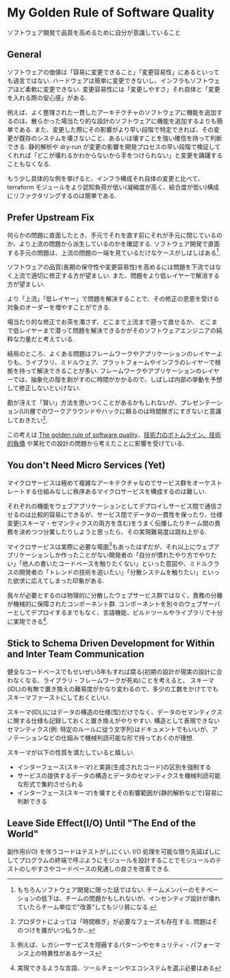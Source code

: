 # My Golden Rule of Software Quality

ソフトウェア開発で品質を高めるために自分が意識していること

## General
ソフトウェアの価値は「容易に変更できること」「変更容易性」にあるといっても過言ではない. ハードウェアは簡単に変更できないし、インフラもソフトウェアほど柔軟に変更できない.
変更容易性には「変更しやすさ」それ自体と「変更を入れる際の安心感」がある.

例えば、よく整理された一貫したアーキテクチャのソフトウェアに機能を追加するのは、散らかった場当たり的な設計のソフトウェアに機能を追加するよりも簡単である.
また、変更した際にその影響がより早い段階で特定できれば、その変更が既存のシステムを壊さないこと、あるいは壊すことを強い確信を持って判断できる.
静的解析や dry-run が変更の影響を開発プロセスの早い段階で検証してくれれば「どこが壊れるかわからないから手をつけられない」と変更を躊躇することもなくなる.

もう少し具体的な例を挙げると、インフラ構成それ自体の変更と比べて、terraform モジュールをより認知負荷が低い(凝縮度が高く、結合度が低い)構成にリファクタリングするのは簡単である.

## Prefer Upstream Fix
何らかの問題に直面したとき、手元でそれを直す前にそれが手元に閉じているのか、より上流の問題から派生しているのかを確認する. ソフトウェア開発で直面する手元の問題は、上流の問題の一端を見ているだけなケースがしばしばある[^0].

[^0]: もちろんソフトウェア開発に限った話ではない. チームメンバーのモチベーションの低下は、チームの問題かもしれないが、インセンティブ設計が壊れていたらチーム単位で"改善"してもジリ貧になる.

ソフトウェアの品質(長期の保守性や変更容易性)を高めるには問題を下流ではなく上流で適切に修正する方が望ましい. また、問題をより低レイヤーで解消する方が望ましい.

より「上流」「低レイヤー」で問題を解決することで、その修正の恩恵を受ける対象のオーダーを増やすことができる.

場当たり的な修正でお茶を濁さず、どこまで上流まで遡って直せるか、
どこまで低レイヤーまで潜って問題を解決できるかがそのソフトウェアエンジニアの純粋な力量だと考えている.

結局のところ、よくある問題はフレームワークやアプリケーションのレイヤーよりも、ライブラリ、ミドルウェア、プラットフォームやインフラのレイヤーで根拠を持って解決できることが多い. フレームワークやアプリケーションのレイヤーでは、抽象化の殻を剥がすのに時間がかかるので、しばしば内部の挙動を予想して修正しないといけない.

勘が冴えて「賢い」方法を思いつくことがあるかもしれないが、プレゼンテーション(UI)層でのワークアラウンドやハックに頼るのは時間稼ぎにすぎないと意識しておきたい[^1].

この考えは [The golden rule of software quality](https://www.haskellforall.com/2020/07/the-golden-rule-of-software-quality.html)、[技術力のボトムライン、技術的負債](https://izumisy.work/entry/2023/12/03/190229) や某社での設計の問題から考えたことに影響を受けている.

[^1]: プロダクトによっては「時間稼ぎ」が必要なフェーズも存在する. 問題はそのつけを誰がいつ払うか...


## You don't Need Micro Services (Yet)
マイクロサービスは極めて複雑なアーキテクチャなのでサービス群をオーケストレートする仕組みなしに秩序あるマイクロサービスを構成するのは難しい.

それぞれの機能をウェブアプリケーションとしてデプロイしサービス間で通信させるのは比較的容易にできるが、サービス間でデータの一貫性を保ったり、仕様変更(スキーマ・セマンティクスの両方を含む)をうまく伝播したりチーム間の責務を決めつつ分業したりしようと思ったら、その実現難易度は跳ね上がる.

マイクロサービスは実際に必要な場面[^2]もあったはずだが、それ以上にウェブアプリケーションしか作ったことがない開発者の「自分が慣れたやり方でやりたい」「他人の書いたコードベースを触りたくない」といった意図や、ミドルクラスの開発者の「トレンドの技術を追いたい」「分散システムを触りたい」といった欲求に応えてしまった印象がある.


我々が必要とするのは物理的に分散したウェブサービス群ではなく、責務の分離が機械的に保障されたコンポーネント群.
コンポーネントを別々のウェブサーバーとしてデプロイするまでもなく、言語機能、ビルドツールやライブラリで十分に実現できる[^3].

[^2]: 例えば、レガシーサービスを隠蔽するパターンやセキュリティ・パフォーマンス上の特異性があるケース
[^3]: 実現できるような言語、ツールチェーンやエコシステムを選ぶ必要はある


## Stick to Schema Driven Development for Within and Inter Team Communication 

健全なコードベースでもせいぜい5年もすれば腐る(初期の設計が現実の設計に合わなくなる、ライブラリ・フレームワークが死ぬ)ことを考えると、
スキーマ(IDL)の有無で置き換えの難易度がかなり変わるので、多少の工数をかけてでもスキーマファーストにしておくといい.

スキーマ(IDL)にはデータの構造の仕様(型)だけでなく、データのセマンティクスに関する仕様も記録しておくと置き換えがやりやすい. 構造として表現できないセマンティクス(例: 特定のルールに従う文字列)はドキュメントでもいいが、アノテーションなどの仕組みで機械判読可能な形で持っておくのが理想.

スキーマが以下の性質を満たしていると嬉しい.

- インターフェース(スキーマ)と実装(生成されたコード)の区別を強制する
- サービスの提供するデータの構造とデータのセマンティクスを機械判読可能な形式で集約させられる
- インターフェース(スキーマ)を壊すとその影響範囲が(静的解析などで)容易に判断できる

## Leave Side Effect(I/O) Until "The End of the World"

副作用(I/O) を伴うコードはテストがしにくい.
I/O 処理を可能な限り先延ばしにしてプログラムの終端で呼ぶようにモジュールを設計することでモジュールのテストのしやすさやコードベースの見通しの良さを改善できる.

